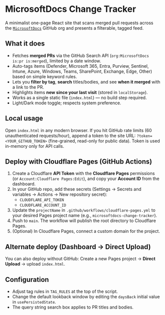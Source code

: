 # MicrosoftDocs Change Tracker

A minimalist one-page React site that scans merged pull requests across the [`MicrosoftDocs`](https://github.com/orgs/MicrosoftDocs/repositories) GitHub org and presents a filterable, tagged feed.

## What it does
- Fetches **merged PRs** via the GitHub Search API (`org:MicrosoftDocs is:pr is:merged`), limited by a date window.
- Auto-tags items (Defender, Microsoft 365, Entra, Purview, Sentinel, Intune, Azure, Windows, Teams, SharePoint, Exchange, Edge, Other) based on simple keyword rules.
- Lets you **filter by tag**, **search** titles/bodies, and see **when it merged** with a link to the PR.
- Highlights items **new since your last visit** (stored in `localStorage`).
- Works as a single static file (`index.html`) — no build step required.
- Light/Dark mode toggle; respects system preference.

## Local usage
Open `index.html` in any modern browser. If you hit GitHub rate limits (60 unauthenticated requests/hour), append a token to the site URL:
`?token=<YOUR_GITHUB_TOKEN>` (fine-grained, read-only for public data). Token is used in-memory only for API calls.

## Deploy with Cloudflare Pages (GitHub Actions)
1. Create a Cloudflare **API Token** with the **Cloudflare Pages** permissions (or `Account:Cloudflare Pages:Edit`), and copy your **Account ID** from the dashboard.
2. In your GitHub repo, add these secrets (Settings → Secrets and variables → Actions → New repository secret):
   - `CLOUDFLARE_API_TOKEN`
   - `CLOUDFLARE_ACCOUNT_ID`
3. Update the `projectName` in `.github/workflows/cloudflare-pages.yml` to your desired Pages project name (e.g., `microsoftdocs-change-tracker`).
4. Push to `main`. The workflow will publish the root directory to Cloudflare Pages.
5. (Optional) In Cloudflare Pages, connect a custom domain for the project.

## Alternate deploy (Dashboard → Direct Upload)
You can also deploy without GitHub: Create a new Pages project → **Direct Upload** → upload `index.html`.

## Configuration
- Adjust tag rules in `TAG_RULES` at the top of the script.
- Change the default lookback window by editing the `daysBack` initial value in `usePersistedState`.
- The query string search box applies to PR titles and bodies.
